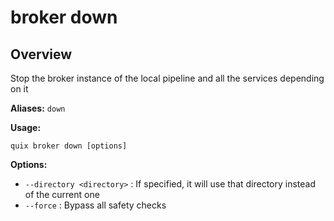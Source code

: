 # broker down

## Overview

Stop the broker instance of the local pipeline and all the services depending on it

**Aliases:** `down`

**Usage:**

```
quix broker down [options]
```

**Options:**

- `--directory <directory>` : If specified, it will use that directory instead of the current one
- `--force` : Bypass all safety checks

